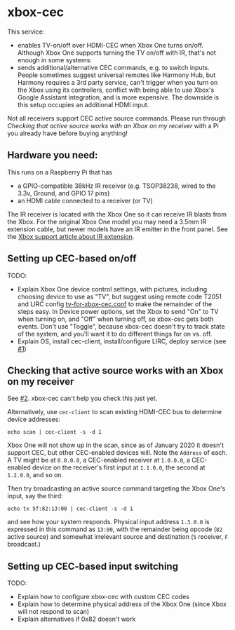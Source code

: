 # xbox-cec

This service:

- enables TV-on/off over HDMI-CEC when Xbox One turns on/off. Although Xbox 
  One supports turning the TV on/off with IR, that's not enough in some systems:
- sends additional/alternative CEC commands, e.g. to switch inputs.
  People sometimes suggest universal remotes like Harmony Hub, but Harmony 
  requires a 3rd party service, can't trigger when you turn on the Xbox using
  its controllers, conflict with being able to use Xbox's Google Assistant integration, 
  and is more expensive. The downside is this setup occupies an additional HDMI
  input.

Not all receivers support CEC active source commands. Please run
through *Checking that active source works with an Xbox on my receiver* with a 
Pi you already have before buying anything!

## Hardware you need:

This runs on a Raspberry Pi that has 
- a GPIO-compatible 38kHz IR receiver (e.g. TSOP38238, wired to the 3.3v, Ground, and 
  GPIO 17 pins)
- an HDMI cable connected to a receiver (or TV)

The IR receiver is located with the Xbox One so it can receive IR blasts from the Xbox. 
For the original Xbox One model you may need a 3.5mm IR extension cable, but newer models 
have an IR emitter in the front panel. See the [Xbox support article about IR extension](https://beta.support.xbox.com/help/hardware-network/oneguide-live-tv/use-external-ir-with-xbox-one).

## Setting up CEC-based on/off

TODO:
- Explain Xbox One device control settings, with pictures, including choosing device 
  to use as "TV", but suggest using remote code T2051 and LIRC config [tv-for-xbox-cec.conf](tv-for-xbox-cec.conf) to
  make the remainder of the steps easy. In Device power options, set the Xbox to send "On" to TV when turning on,
  and "Off" when turning off, so xbox-cec gets both events. Don't use "Toggle", because xbox-cec doesn't try to track
  state of the system, and you'll want it to do different things for on vs. off.
- Explain OS, install cec-client, install/configure LIRC, deploy service (see [#1](https://github.com/waded/xbox-cec/issues/1))

## Checking that active source works with an Xbox on my receiver

See [#2](https://github.com/waded/xbox-cec/issues/2). xbox-cec can't help you check this just yet.

Alternatively, use `cec-client` to scan existing HDMI-CEC bus to determine device addresses:

`echo scan | cec-client -s -d 1`

Xbox One will not show up in the scan, since as of January 2020 it doesn't support CEC, but other 
CEC-enabled devices will. Note the `Address` of each. A TV might be at `0.0.0.0`, a CEC-enabled 
receiver at `1.0.0.0`, a CEC-enabled device on the receiver's first input at `1.1.0.0`, the second at 
`1.2.0.0`, and so on.

Then try broadcasting an active source command targeting the Xbox One's input, say the third:

`echo tx 5f:82:13:00 | cec-client -s -d 1` 

and see how your system responds. Physical input address `1.3.0.0` is expressed in this command
as `13:00`, with the remainder being opcode (`82` active source) and somewhat irrelevant 
source and destination (`5` receiver, `F` broadcast.)

## Setting up CEC-based input switching

TODO:
- Explain how to configure xbox-cec with custom CEC codes
- Explain how to determine physical address of the Xbox One (since Xbox will not respond 
  to scan)
- Explain alternatives if 0x82 doesn't work
